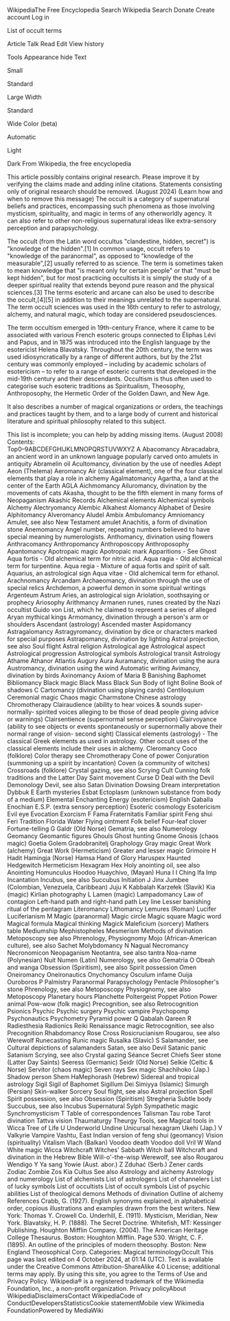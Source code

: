 

WikipediaThe Free Encyclopedia
Search Wikipedia
Search
Donate
Create account
Log in

List of occult terms

Article
Talk
Read
Edit
View history

Tools
Appearance hide
Text

Small

Standard

Large
Width

Standard

Wide
Color (beta)

Automatic

Light

Dark
From Wikipedia, the free encyclopedia

This article possibly contains original research. Please improve it by verifying the claims made and adding inline citations. Statements consisting only of original research should be removed. (August 2024) (Learn how and when to remove this message)
The occult is a category of supernatural beliefs and practices, encompassing such phenomena as those involving mysticism, spirituality, and magic in terms of any otherworldly agency. It can also refer to other non-religious supernatural ideas like extra-sensory perception and parapsychology.

The occult (from the Latin word occultus "clandestine, hidden, secret") is "knowledge of the hidden".[1] In common usage, occult refers to "knowledge of the paranormal", as opposed to "knowledge of the measurable",[2] usually referred to as science. The term is sometimes taken to mean knowledge that "is meant only for certain people" or that "must be kept hidden", but for most practicing occultists it is simply the study of a deeper spiritual reality that extends beyond pure reason and the physical sciences.[3] The terms esoteric and arcane can also be used to describe the occult,[4][5] in addition to their meanings unrelated to the supernatural. The term occult sciences was used in the 16th century to refer to astrology, alchemy, and natural magic, which today are considered pseudosciences.

The term occultism emerged in 19th-century France, where it came to be associated with various French esoteric groups connected to Éliphas Lévi and Papus, and in 1875 was introduced into the English language by the esotericist Helena Blavatsky. Throughout the 20th century, the term was used idiosyncratically by a range of different authors, but by the 21st century was commonly employed – including by academic scholars of esotericism – to refer to a range of esoteric currents that developed in the mid-19th century and their descendants. Occultism is thus often used to categorise such esoteric traditions as Spiritualism, Theosophy, Anthroposophy, the Hermetic Order of the Golden Dawn, and New Age.

It also describes a number of magical organizations or orders, the teachings and practices taught by them, and to a large body of current and historical literature and spiritual philosophy related to this subject.

	
This list is incomplete; you can help by adding missing items. (August 2008)
Contents:  
Top0–9ABCDEFGHIJKLMNOPQRSTUVWXYZ
A
Abacomancy
Abracadabra, an ancient word in an unknown language popularly carved onto amulets in antiquity
Abramelin oil
Acultomancy, divination by the use of needles
Adept
Aeon (Thelema)
Aeromancy
Air (classical element), one of the four classical elements that play a role in alchemy
Agalmatomancy
Agartha, a land at the center of the Earth
AGLA
Aichmomancy
Ailuromancy, divination by the movements of cats
Akasha, thought to be the fifth element in many forms of Neopaganism
Akashic Records
Alchemical elements
Alchemical symbols
Alchemy
Alectryomancy
Alembic
Alkahest
Alomancy
Alphabet of Desire
Alphitomancy
Alveromancy
Aludel
Ambix
Ambulomancy
Amniomancy
Amulet, see also New Testament amulet
Anachitis, a form of divination stone
Anemomancy
Angel number, repeating numbers believed to have special meaning by numerologists.
Anthomancy, divination using flowers
Anthracomancy
Anthropomancy
Anthroposcopy
Anthroposophy
Apantomancy
Apotropaic magic
Apotropaic mark
Apparitions - See Ghost
Aqua fortis - Old alchemical term for nitric acid.
Aqua ragia - Old alchemical term for turpentine.
Aqua regia - Mixture of aqua fortis and spirit of salt.
Aquarius, an astrological sign
Aqua vitae - Old alchemical term for ethanol.
Arachnomancy
Arcandam
Archaeomancy, divination through the use of special relics
Archdemon, a powerful demon in some spiritual writings
Argenteum Astrum
Aries, an astrological sign
Ariolation, soothsaying or prophecy
Ariosophy
Arithmancy
Armanen runes, runes created by the Nazi occultist Guido von List, which he claimed to represent a series of alleged Aryan mythical kings
Armomancy, divination through a person's arm or shoulders
Ascendant (astrology)
Ascended master
Aspidomancy
Astragalomancy
Astragyromancy, divination by dice or characters marked for special purposes
Astrapomancy, divination by lighting
Astral projection, see also Soul flight
Astral religion
Astrological age
Astrological aspect
Astrological progression
Astrological symbols
Astrological transit
Astrology
Athame
Athanor
Atlantis
Augury
Aura
Auramancy, divination using the aura
Austromancy, divination using the wind
Automatic writing
Avimancy, divination by birds
Axinomancy
Axiom of Maria
B
Banishing
Baphomet
Bibliomancy
Black magic
Black Mass
Black Sun
Body of light
Boline
Book of shadows
C
Cartomancy (divination using playing cards)
Centiloquium
Ceremonial magic
Chaos magic
Charmstone
Chinese astrology
Chromotherapy
Clairaudience (ability to hear voices & sounds super-normally- spirited voices alleging to be those of dead people giving advice or warnings)
Clairsentience (supernormal sense perception)
Clairvoyance (ability to see objects or events spontaneously or supernormally above their normal range of vision- second sight)
Classical elements (astrology) - The classical Greek elements as used in astrology. Other occult uses of the classical elements include their uses in alchemy.
Cleromancy
Coco (folklore)
Color therapy see Chromotherapy
Cone of power
Conjuration (summoning up a spirit by incantation)
Coven (a community of witches)
Crossroads (folklore)
Crystal gazing, see also Scrying
Cult
Cunning folk traditions and the Latter Day Saint movement
Curse
D
Deal with the Devil
Demonology
Devil, see also Satan
Divination
Dowsing
Dream interpretation
Dybbuk
E
Earth mysteries
Esbat
Ectoplasm (unknown substance from body of a medium)
Elemental
Enchanting
Energy (esotericism)
English Qaballa
Enochian
E.S.P. (extra sensory perception)
Esoteric cosmology
Esotericism
Evil eye
Evocation
Exorcism
F
Fama Fraternitatis
Familiar spirit
Feng shui
Feri Tradition
Florida Water
Flying ointment
Folk belief
Four-leaf clover
Fortune-telling
G
Galdr (Old Norse)
Gematria, see also Numerology
Geomancy
Geomantic figures
Ghouls
Ghost hunting
Gnome
Gnosis (chaos magic)
Goetia
Golem
Gradobranitelj
Graphology
Gray magic
Great Work (alchemy)
Great Work (Hermeticism)
Greater and lesser magic
Grimoire
H
Hadit
Hamingja (Norse)
Hamsa
Hand of Glory
Haruspex
Haunted
Hedgewitch
Hermeticism
Hexagram
Hex
Holy anointing oil, see also Anointing
Homunculus
Hoodoo
Huaychivo, (Mayan)
Huna
I
I Ching
Ifa
Imp
Incantation
Incubus, see also Succubus
Initiation
J
Jinx
Jumbee (Colombian, Venezuela, Caribbean)
Juju
K
Kabbalah
Karzełek (Slavik)
Kia (magic)
Kirlian photography
L
Lamen (magic)
Lampadomancy
Law of contagion
Left-hand path and right-hand path
Ley line
Lesser banishing ritual of the pentagram
Literomancy
Lithomancy
Lemures (Roman)
Lucifer
Luciferianism
M
Magic (paranormal)
Magic circle
Magic square
Magic word
Magical formula
Magical thinking
Magick
Maleficium (sorcery)
Mathers table
Mediumship
Mephistopheles
Mesmerism
Methods of divination
Metoposcopy see also Phrenology, Physiognomy
Mojo (African-American culture), see also Sachet
Molybdomancy
N
Nagual
Necromancy
Necronomicon
Neopaganism
Neotantra, see also tantra
Noa-name (Polynesian)
Nuit
Numen (Latin)
Numerology, see also Gematria
O
Obeah and wanga
Obsession (Spiritism), see also Spirit possession
Omen
Oneiromancy
Oneironautics
Onychomancy
Osculum infame
Ouija
Ouroboros
P
Palmistry
Paranormal
Parapsychology
Pentacle
Philosopher's stone
Phrenology, see also Metoposcopy
Physiognomy, see also Metoposcopy
Planetary hours
Planchette
Poltergeist
Poppet
Potion
Power animal
Pow-wow (folk magic)
Precognition, see also Retrocognition
Psionics
Psychic
Psychic surgery
Psychic vampire
Psychopomp
Psychonautics
Psychometry
Pyramid power
Q
Qabalah
Qareen
R
Radiesthesia
Radionics
Reiki
Renaissance magic
Retrocognition, see also Precognition
Rhabdomancy
Rose Cross
Rosicrucianism
Rougarou, see also Werewolf
Runecasting
Runic magic
Rusalka (Slavic)
S
Salamander, see Cultural depictions of salamanders
Satan, see also Devil
Satanic panic
Satanism
Scrying, see also Crystal gazing
Séance
Secret Chiefs
Seer stone (Latter Day Saints)
Seeress (Germanic)
Seidr (Old Norse)
Selkie (Celtic & Norse)
Servitor (chaos magic)
Seven rays
Sex magic
Shachihoko (Jap.)
Shadow person
Shem HaMephorash (Hebrew)
Sidereal and tropical astrology
Sigil
Sigil of Baphomet
Sigillum Dei
Simiyya (Islamic)
Simurgh (Persian)
Skin-walker
Sorcery
Soul flight, see also Astral projection
Spell
Spirit possession, see also Obsession (Spiritism)
Stregheria
Subtle body
Succubus, see also Incubus
Supernatural
Sylph
Sympathetic magic
Synchromysticism
T
Table of correspondences
Talisman
Tau robe
Tarot divination
Tattva vision
Thaumaturgy
Theurgy
Tools, see Magical tools in Wicca
Tree of Life
U
Underworld
Undine
Unicursal hexagram
Ukehi (Jap.)
V
Valkyrie
Vampire
Vashtu, East Indian version of feng shui (geomancy)
Vision (spirituality)
Vitalism
Vlach (Balkan)
Voodoo death
Voodoo doll
Vril
W
Wand
White magic
Wicca
Witchcraft
Witches' Sabbath
Witch ball
Witchcraft and divination in the Hebrew Bible
Will-o'-the-wisp
Werewolf, see also Rougarou
Wendigo
Y
Ya sang
Yowie (Aust. abor.)
Z
Zduhać (Serb.)
Zener cards
Zodiac
Zombie
Zos Kia Cultus
See also
Astrology and alchemy
Astrology and numerology
List of alchemists
List of astrologers
List of channelers
List of lucky symbols
List of occultists
List of occult symbols
List of psychic abilities
List of theological demons
Methods of divination
Outline of alchemy
References
 Crabb, G. (1927). English synonyms explained, in alphabetical order, copious illustrations and examples drawn from the best writers. New York: Thomas Y. Crowell Co.
 Underhill, E. (1911). Mysticism, Meridian, New York.
 Blavatsky, H. P. (1888). The Secret Doctrine. Whitefish, MT: Kessinger Publishing.
 Houghton Mifflin Company. (2004). The American Heritage College Thesaurus. Boston: Houghton Mifflin. Page 530.
 Wright, C. F. (1895). An outline of the principles of modern theosophy. Boston: New England Theosophical Corp.
Categories: Magical terminologyOccult
This page was last edited on 4 October 2024, at 01:14 (UTC).
Text is available under the Creative Commons Attribution-ShareAlike 4.0 License; additional terms may apply. By using this site, you agree to the Terms of Use and Privacy Policy. Wikipedia® is a registered trademark of the Wikimedia Foundation, Inc., a non-profit organization.
Privacy policyAbout WikipediaDisclaimersContact WikipediaCode of ConductDevelopersStatisticsCookie statementMobile view
Wikimedia FoundationPowered by MediaWiki

